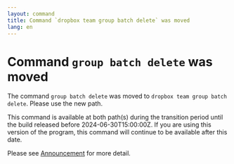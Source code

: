 ```yaml
---
layout: command
title: Command `dropbox team group batch delete` was moved
lang: en
---
```


# Command `group batch delete` was moved

The command `group batch delete` was moved to `dropbox team group batch delete`. Please use the new path.

This command is available at both path(s) during the transition period until the build released before 2024-06-30T15:00:00Z. If you are using this version of the program, this command will continue to be available after this date.

Please see [Announcement](https://github.com/watermint/toolbox/discussions/799) for more detail.


